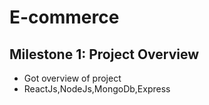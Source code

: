 # E-commerce
## Milestone 1: Project Overview
- Got overview of project
- ReactJs,NodeJs,MongoDb,Express
